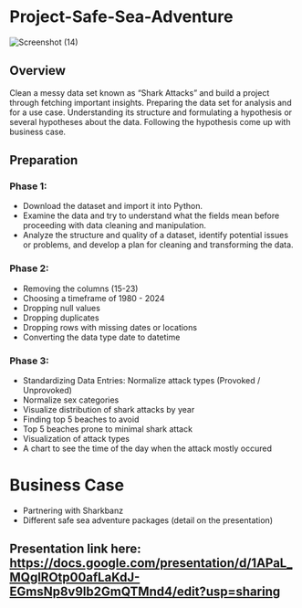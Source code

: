 # Project-Safe-Sea-Adventure
![Screenshot (14)](https://github.com/user-attachments/assets/067f2ee8-a649-4e7e-8fc9-a161fa9a6ba7)
## Overview
Clean a messy data set known as “Shark Attacks” and build a project through fetching important insights. Preparing the data set for analysis and for a use case. Understanding its structure and formulating a hypothesis or several hypotheses about the data. Following the hypothesis come up with business case. 

## Preparation

### Phase 1:
- Download the dataset and import it into Python.
- Examine the data and try to understand what the fields mean before proceeding with data cleaning and manipulation.
- Analyze the structure and quality of a dataset, identify potential issues or problems, and develop a plan for cleaning and transforming the data.

### Phase 2:
- Removing the columns (15-23)
- Choosing a timeframe of 1980 - 2024
- Dropping null values
- Dropping duplicates
- Dropping rows with missing dates or locations
- Converting the data type date to datetime

### Phase 3:
- Standardizing Data Entries: Normalize attack types (Provoked / Unprovoked)
- Normalize sex categories
- Visualize distribution of shark attacks by year
- Finding top 5 beaches to avoid
- Top 5 beaches prone to minimal shark attack
- Visualization of attack types
- A chart to see the time of the day when the attack mostly occured

# Business Case
- Partnering with Sharkbanz
- Different safe sea adventure packages (detail on the presentation)


## Presentation link here: https://docs.google.com/presentation/d/1APaL_MQglROtp00afLaKdJ-EGmsNp8v9lb2GmQTMnd4/edit?usp=sharing

